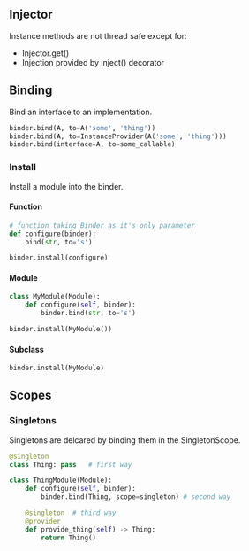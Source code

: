 ## Injector

Instance methods are not thread safe except for:

- Injector.get()
- Injection provided by inject() decorator

## Binding

Bind an interface to an implementation.

```py
binder.bind(A, to=A('some', 'thing'))
binder.bind(A, to=InstanceProvider(A('some', 'thing')))
binder.bind(interface=A, to=some_callable)
```

### Install

Install a module into the binder.

#### Function

```py
# function taking Binder as it's only parameter
def configure(binder):
    bind(str, to='s')

binder.install(configure)
```

#### Module

```py
class MyModule(Module):
    def configure(self, binder):
        binder.bind(str, to='s')

binder.install(MyModule())
```

#### Subclass

```py
binder.install(MyModule)
```

## Scopes

### Singletons

Singletons are delcared by binding them in the SingletonScope.

```py
@singleton
class Thing: pass   # first way

class ThingModule(Module):
    def configure(self, binder):
        binder.bind(Thing, scope=singleton) # second way

    @singleton  # third way
    @provider
    def provide_thing(self) -> Thing:
        return Thing()
```

